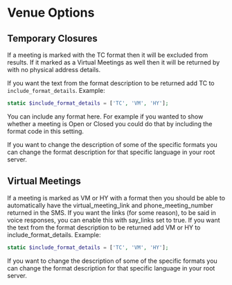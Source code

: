 # Venue Options

## Temporary Closures

If a meeting is marked with the TC format then it will be excluded from results. If it marked as a Virtual Meetings as well then it will be returned by with no physical address details.

If you want the text from the format description to be returned add TC to `include_format_details`. Example:

```php
static $include_format_details = ['TC', 'VM', 'HY'];
```

You can include any format here.  For example if you wanted to show whether a meeting is Open or Closed you could do that by including the format code in this setting.

If you want to change the description of some of the specific formats you can change the format description for that specific language in your root server.

## Virtual Meetings

If a meeting is marked as VM or HY with a format then you should be able to automatically have the virtual_meeting_link and phone_meeting_number returned in the SMS. If you want the links (for some reason), to be said in voice responses, you can enable this with say_links set to true. If you want the text from the format description to be returned add VM or HY to include_format_details. Example:

```php
static $include_format_details = ['TC', 'VM', 'HY'];
```

If you want to change the description of some of the specific formats you can change the format description for that specific language in your root server.

